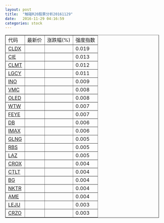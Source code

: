 ```yaml
---
layout: post
title:  "触碰R20股票分析20161129"
date:   2016-11-29 04:16:59
categories: stock
---
```

<script type="text/javascript">
var stockList = []
stockList.push('gb_cldx');
stockList.push('gb_cie');
stockList.push('gb_clmt');
stockList.push('gb_lgcy');
stockList.push('gb_ino');
stockList.push('gb_vmc');
stockList.push('gb_oled');
stockList.push('gb_wtw');
stockList.push('gb_feye');
stockList.push('gb_db');
stockList.push('gb_imax');
stockList.push('gb_glng');
stockList.push('gb_rbs');
stockList.push('gb_laz');
stockList.push('gb_crox');
stockList.push('gb_ctlt');
stockList.push('gb_bg');
stockList.push('gb_nktr');
stockList.push('gb_ame');
stockList.push('gb_leju');
stockList.push('gb_crzo');
</script>

<table border="1">
 <tr>
 <td>代码</td>
  <td>最新价</td>
  <td>涨跌幅(%)</td>
 <td>强度指数</td>
</tr>
  <tr id="cldx"><td><a href="http://stock.finance.sina.com.cn/usstock/quotes/CLDX.html" target="_blank">CLDX</a></td><td></td><td></td><td>0.019</td></tr>
  <tr id="cie"><td><a href="http://stock.finance.sina.com.cn/usstock/quotes/CIE.html" target="_blank">CIE</a></td><td></td><td></td><td>0.013</td></tr>
  <tr id="clmt"><td><a href="http://stock.finance.sina.com.cn/usstock/quotes/CLMT.html" target="_blank">CLMT</a></td><td></td><td></td><td>0.012</td></tr>
  <tr id="lgcy"><td><a href="http://stock.finance.sina.com.cn/usstock/quotes/LGCY.html" target="_blank">LGCY</a></td><td></td><td></td><td>0.011</td></tr>
  <tr id="ino"><td><a href="http://stock.finance.sina.com.cn/usstock/quotes/INO.html" target="_blank">INO</a></td><td></td><td></td><td>0.009</td></tr>
  <tr id="vmc"><td><a href="http://stock.finance.sina.com.cn/usstock/quotes/VMC.html" target="_blank">VMC</a></td><td></td><td></td><td>0.008</td></tr>
  <tr id="oled"><td><a href="http://stock.finance.sina.com.cn/usstock/quotes/OLED.html" target="_blank">OLED</a></td><td></td><td></td><td>0.008</td></tr>
  <tr id="wtw"><td><a href="http://stock.finance.sina.com.cn/usstock/quotes/WTW.html" target="_blank">WTW</a></td><td></td><td></td><td>0.007</td></tr>
  <tr id="feye"><td><a href="http://stock.finance.sina.com.cn/usstock/quotes/FEYE.html" target="_blank">FEYE</a></td><td></td><td></td><td>0.007</td></tr>
  <tr id="db"><td><a href="http://stock.finance.sina.com.cn/usstock/quotes/DB.html" target="_blank">DB</a></td><td></td><td></td><td>0.006</td></tr>
  <tr id="imax"><td><a href="http://stock.finance.sina.com.cn/usstock/quotes/IMAX.html" target="_blank">IMAX</a></td><td></td><td></td><td>0.006</td></tr>
  <tr id="glng"><td><a href="http://stock.finance.sina.com.cn/usstock/quotes/GLNG.html" target="_blank">GLNG</a></td><td></td><td></td><td>0.005</td></tr>
  <tr id="rbs"><td><a href="http://stock.finance.sina.com.cn/usstock/quotes/RBS.html" target="_blank">RBS</a></td><td></td><td></td><td>0.005</td></tr>
  <tr id="laz"><td><a href="http://stock.finance.sina.com.cn/usstock/quotes/LAZ.html" target="_blank">LAZ</a></td><td></td><td></td><td>0.005</td></tr>
  <tr id="crox"><td><a href="http://stock.finance.sina.com.cn/usstock/quotes/CROX.html" target="_blank">CROX</a></td><td></td><td></td><td>0.004</td></tr>
  <tr id="ctlt"><td><a href="http://stock.finance.sina.com.cn/usstock/quotes/CTLT.html" target="_blank">CTLT</a></td><td></td><td></td><td>0.004</td></tr>
  <tr id="bg"><td><a href="http://stock.finance.sina.com.cn/usstock/quotes/BG.html" target="_blank">BG</a></td><td></td><td></td><td>0.004</td></tr>
  <tr id="nktr"><td><a href="http://stock.finance.sina.com.cn/usstock/quotes/NKTR.html" target="_blank">NKTR</a></td><td></td><td></td><td>0.004</td></tr>
  <tr id="ame"><td><a href="http://stock.finance.sina.com.cn/usstock/quotes/AME.html" target="_blank">AME</a></td><td></td><td></td><td>0.004</td></tr>
  <tr id="leju"><td><a href="http://stock.finance.sina.com.cn/usstock/quotes/LEJU.html" target="_blank">LEJU</a></td><td></td><td></td><td>0.003</td></tr>
  <tr id="crzo"><td><a href="http://stock.finance.sina.com.cn/usstock/quotes/CRZO.html" target="_blank">CRZO</a></td><td></td><td></td><td>0.003</td></tr>
</table>
